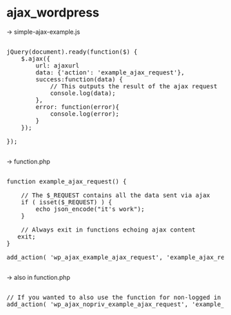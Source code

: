 # ajax_wordpress

-> simple-ajax-example.js

<pre>

jQuery(document).ready(function($) {
    $.ajax({
        url: ajaxurl
        data: {'action': 'example_ajax_request'},
        success:function(data) {
            // This outputs the result of the ajax request
            console.log(data);
        },
        error: function(error){
            console.log(error);
        }
    });  
              
});

</pre>

-> function.php

<pre>
        
function example_ajax_request() {
 
    // The $_REQUEST contains all the data sent via ajax
    if ( isset($_REQUEST) ) {
        echo json_encode("it's work");
    }
     
    // Always exit in functions echoing ajax content
   exit;
}
 
add_action( 'wp_ajax_example_ajax_request', 'example_ajax_request' );

</pre>

-> also in function.php

<pre>

// If you wanted to also use the function for non-logged in users (in a theme for example)
add_action( 'wp_ajax_nopriv_example_ajax_request', 'example_ajax_request' );
    
</pre>
